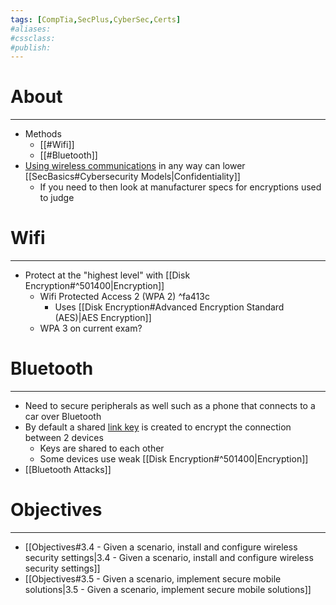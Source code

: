 ```yaml
---
tags: [CompTia,SecPlus,CyberSec,Certs]
#aliases:
#cssclass:
#publish:
---
```


# About
---
- Methods
	- [[#Wifi]]
	- [[#Bluetooth]]
- <u>Using wireless communications</u> in any way can lower [[SecBasics#Cybersecurity Models|Confidentiality]]
	- If you need to then look at manufacturer specs for encryptions used to judge

# Wifi
---
- Protect at the "highest level" with [[Disk Encryption#^501400|Encryption]]
	- Wifi Protected Access 2 (WPA 2) ^fa413c
		- Uses [[Disk Encryption#Advanced Encryption Standard (AES)|AES Encryption]]
	- WPA 3 on current exam?

# Bluetooth
---
- Need to secure peripherals as well such as a phone that connects to a car over Bluetooth
- By default a shared <u>link key</u> is created to encrypt the connection between 2 devices
	- Keys are shared to each other
	- Some devices use weak [[Disk Encryption#^501400|Encryption]]
- [[Bluetooth Attacks]]

# Objectives
---
- [[Objectives#3.4 - Given a scenario, install and configure wireless security settings|3.4 - Given a scenario, install and configure wireless security settings]]
- [[Objectives#3.5 - Given a scenario, implement secure mobile solutions|3.5 - Given a scenario, implement secure mobile solutions]]